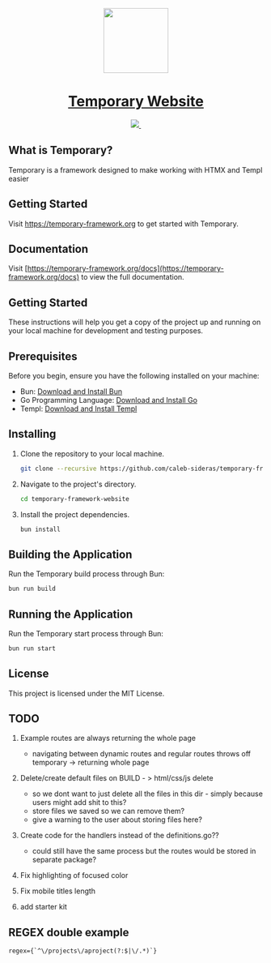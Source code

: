<p align="center">
  <a href="https://temporary-framework.org">
    <picture>
      <img src="/static/assets/temporary.png" height="128">
    </picture>
    <h1 align="center">Temporary Website</h1>
  </a>
</p>

<p align="center">
  <a aria-label="Temporary logo" href="https://temporary-framework.org">
    <img src="https://img.shields.io/badge/MADE%20BY%20Caleb%20Sideras-000000.svg?style=for-the-badge&logo=Go&labelColor=000">
  </a>
  <a aria-label="License">
    <img alt="" src="https://img.shields.io/npm/l/next.svg?style=for-the-badge&labelColor=000000">
  </a>
</p>

## What is Temporary?

Temporary is a framework designed to make working with HTMX and Templ easier

## Getting Started

Visit <a href="https://temporary-framework.org">https://temporary-framework.org</a> to get started with Temporary.

## Documentation

Visit [https://temporary-framework.org/docs](https://temporary-framework.org/docs) to view the full documentation.

## Getting Started

These instructions will help you get a copy of the project up and running on your local machine for development and testing purposes.

## Prerequisites

Before you begin, ensure you have the following installed on your machine:

- Bun: [Download and Install Bun](https://bun.sh/)
- Go Programming Language: [Download and Install Go](https://golang.org/doc/install)
- Templ: [Download and Install Templ](https://templ.guide/quick-start/installation)


## Installing

1. Clone the repository to your local machine.

   ```bash
   git clone --recursive https://github.com/caleb-sideras/temporary-framework-website.git
   ```

2. Navigate to the project's directory.

   ```bash
   cd temporary-framework-website
   ```

3. Install the project dependencies.

   ```bash
   bun install
   ```

## Building the Application

Run the Temporary build process through Bun:

  ```bash
  bun run build
  ```

## Running the Application

Run the Temporary start process through Bun:

   ```bash
   bun run start
   ```

## License

This project is licensed under the MIT License.

## TODO

1. Example routes are always returning the whole page
    - navigating between dynamic routes and regular routes throws off temporary -> returning whole page

2. Delete/create default files on BUILD - > html/css/js delete 
    - so we dont want to just delete all the files in this dir - simply because users might add shit to this?
    - store files we saved so we can remove them?
    - give a warning to the user about storing files here? 

3. Create code for the handlers instead of the definitions.go??
    - could still have the same process but the routes would be stored in separate package?

4. Fix highlighting of focused color

5. Fix mobile titles length

6. add starter kit


## REGEX double example

```regex
regex={`^\/projects\/aproject(?:$|\/.*)`}
```
